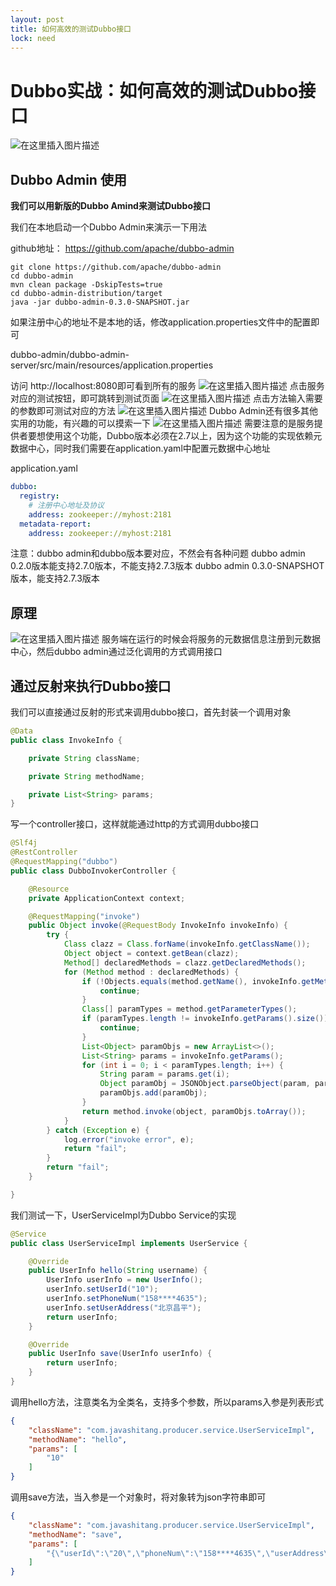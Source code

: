 ```yaml
---
layout: post
title: 如何高效的测试Dubbo接口
lock: need
---
```


# Dubbo实战：如何高效的测试Dubbo接口

![在这里插入图片描述](https://img-blog.csdnimg.cn/20210531230158796.jpg?)
## Dubbo Admin 使用
**我们可以用新版的Dubbo Amind来测试Dubbo接口**

我们在本地启动一个Dubbo Admin来演示一下用法

github地址：
https://github.com/apache/dubbo-admin

```shell
git clone https://github.com/apache/dubbo-admin
cd dubbo-admin
mvn clean package -DskipTests=true
cd dubbo-admin-distribution/target
java -jar dubbo-admin-0.3.0-SNAPSHOT.jar
```

如果注册中心的地址不是本地的话，修改application.properties文件中的配置即可

dubbo-admin/dubbo-admin-server/src/main/resources/application.properties

访问 http://localhost:8080即可看到所有的服务
![在这里插入图片描述](https://img-blog.csdnimg.cn/20210602152736658.png?)
点击服务对应的测试按钮，即可跳转到测试页面
![在这里插入图片描述](https://img-blog.csdnimg.cn/20210602153159271.png?)
点击方法输入需要的参数即可测试对应的方法
![在这里插入图片描述](https://img-blog.csdnimg.cn/20210602153052780.png?)
Dubbo Admin还有很多其他实用的功能，有兴趣的可以摸索一下
![在这里插入图片描述](https://img-blog.csdnimg.cn/20210602153406445.png?)
需要注意的是服务提供者要想使用这个功能，Dubbo版本必须在2.7以上，因为这个功能的实现依赖元数据中心，同时我们需要在application.yaml中配置元数据中心地址

application.yaml
```yaml
dubbo:
  registry:
    # 注册中心地址及协议
    address: zookeeper://myhost:2181
  metadata-report:
    address: zookeeper://myhost:2181
```

注意：dubbo admin和dubbo版本要对应，不然会有各种问题
dubbo admin 0.2.0版本能支持2.7.0版本，不能支持2.7.3版本
dubbo admin 0.3.0-SNAPSHOT版本，能支持2.7.3版本

## 原理
![在这里插入图片描述](https://img-blog.csdnimg.cn/20210602154025919.png?)
服务端在运行的时候会将服务的元数据信息注册到元数据中心，然后dubbo admin通过泛化调用的方式调用接口

## 通过反射来执行Dubbo接口
我们可以直接通过反射的形式来调用dubbo接口，首先封装一个调用对象
```java
@Data
public class InvokeInfo {

    private String className;

    private String methodName;

    private List<String> params;
}
```
写一个controller接口，这样就能通过http的方式调用dubbo接口
```java
@Slf4j
@RestController
@RequestMapping("dubbo")
public class DubboInvokerController {

    @Resource
    private ApplicationContext context;

    @RequestMapping("invoke")
    public Object invoke(@RequestBody InvokeInfo invokeInfo) {
        try {
            Class clazz = Class.forName(invokeInfo.getClassName());
            Object object = context.getBean(clazz);
            Method[] declaredMethods = clazz.getDeclaredMethods();
            for (Method method : declaredMethods) {
                if (!Objects.equals(method.getName(), invokeInfo.getMethodName())) {
                    continue;
                }
                Class[] paramTypes = method.getParameterTypes();
                if (paramTypes.length != invokeInfo.getParams().size()) {
                    continue;
                }
                List<Object> paramObjs = new ArrayList<>();
                List<String> params = invokeInfo.getParams();
                for (int i = 0; i < paramTypes.length; i++) {
                    String param = params.get(i);
                    Object paramObj = JSONObject.parseObject(param, paramTypes[i]);
                    paramObjs.add(paramObj);
                }
                return method.invoke(object, paramObjs.toArray());
            }
        } catch (Exception e) {
            log.error("invoke error", e);
            return "fail";
        }
        return "fail";
    }

}
```
我们测试一下，UserServiceImpl为Dubbo Service的实现
```java
@Service
public class UserServiceImpl implements UserService {

    @Override
    public UserInfo hello(String username) {
        UserInfo userInfo = new UserInfo();
        userInfo.setUserId("10");
        userInfo.setPhoneNum("158****4635");
        userInfo.setUserAddress("北京昌平");
        return userInfo;
    }

    @Override
    public UserInfo save(UserInfo userInfo) {
        return userInfo;
    }
}
```
调用hello方法，注意类名为全类名，支持多个参数，所以params入参是列表形式

```json
{
    "className": "com.javashitang.producer.service.UserServiceImpl",
    "methodName": "hello",
    "params": [
        "10"
    ]
}
```

调用save方法，当入参是一个对象时，将对象转为json字符串即可
```json
{
    "className": "com.javashitang.producer.service.UserServiceImpl",
    "methodName": "save",
    "params": [
        "{\"userId\":\"20\",\"phoneNum\":\"158****4635\",\"userAddress\":\"北京昌平\"}"
    ]
}
```